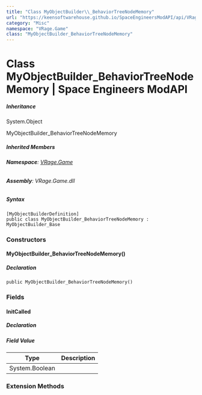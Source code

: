 ```yaml
---
title: "Class MyObjectBuilder\\_BehaviorTreeNodeMemory"
url: "https://keensoftwarehouse.github.io/SpaceEngineersModAPI/api/VRage.Game.MyObjectBuilder_BehaviorTreeNodeMemory.html"
category: "Misc"
namespace: "VRage.Game"
class: "MyObjectBuilder_BehaviorTreeNodeMemory"
---
```


# Class MyObjectBuilder\_BehaviorTreeNodeMemory | Space Engineers ModAPI

##### Inheritance

System.Object

MyObjectBuilder\_BehaviorTreeNodeMemory

##### Inherited Members

###### **Namespace**: [VRage.Game](https://keensoftwarehouse.github.io/SpaceEngineersModAPI/api/VRage.Game.html)

###### **Assembly**: VRage.Game.dll

##### Syntax

```
[MyObjectBuilderDefinition]
public class MyObjectBuilder_BehaviorTreeNodeMemory : MyObjectBuilder_Base
```

### Constructors

#### MyObjectBuilder\_BehaviorTreeNodeMemory()

##### Declaration

```
public MyObjectBuilder_BehaviorTreeNodeMemory()
```

### Fields

#### InitCalled

##### Declaration

##### Field Value

| Type | Description |
| --- | --- |
| System.Boolean |     |

### Extension Methods